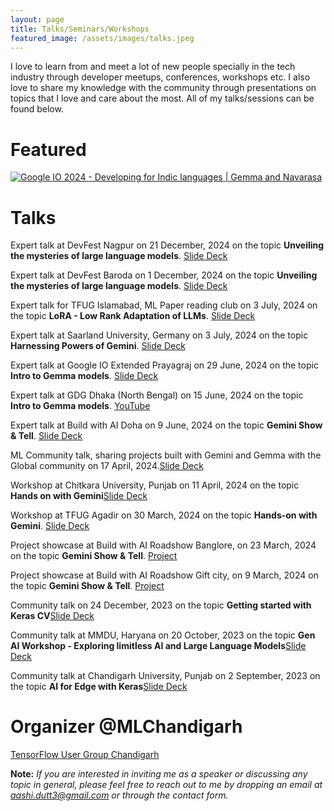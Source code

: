 ```yaml
---
layout: page
title: Talks/Seminars/Workshops
featured_image: /assets/images/talks.jpeg
---
```


I love to learn from and meet a lot of new people specially in the tech industry through developer meetups, conferences, workshops etc. I also love to share my knowledge with the community through presentations on topics that I love and care about the most. All of my talks/sessions can be found below.
# Featured

[![Google IO 2024 - Developing for Indic languages | Gemma and Navarasa](https://img.youtube.com/vi/VIDEO_ID/0.jpg)](https://www.youtube.com/watch?v=b4Gs-taU0Tk)

# Talks

Expert talk at DevFest Nagpur on 21 December, 2024 on the topic <b>Unveiling the mysteries of large language models</b>. <a href="https://github.com/AashiDutt/Talks-and-Presentations/blob/main/DevFest%20Nagpur%202024.pdf">Slide Deck</a>

Expert talk at DevFest Baroda on 1 December, 2024 on the topic <b>Unveiling the mysteries of large language models</b>. <a href="https://github.com/AashiDutt/Talks-and-Presentations/blob/main/DevFest%20Baroda.pdf">Slide Deck</a>

Expert talk for TFUG Islamabad, ML Paper reading club on 3 July, 2024 on the topic <b>LoRA - Low Rank Adaptation of LLMs</b>. <a href="https://github.com/AashiDutt/Talks-and-Presentations/blob/main/ML%20PAPER%20READING%20-%20LoRA.pdf">Slide Deck</a>

Expert talk at Saarland University, Germany on 3 July, 2024 on the topic <b>Harnessing Powers of Gemini</b>. <a href="https://github.com/AashiDutt/Talks-and-Presentations/blob/main/Harnessing%20the%20powers%20of%20Gemini%20.pdf">Slide Deck</a>

Expert talk at Google IO Extended Prayagraj on 29 June, 2024 on the topic <b>Intro to Gemma models</b>. <a href="https://github.com/AashiDutt/Talks-and-Presentations/blob/main/IO%20Extended%20Prayagraj%20-%20Intro%20to%20Gemma%20Models.pdf">Slide Deck</a>

Expert talk at GDG Dhaka (North Bengal) on 15 June, 2024 on the topic <b>Intro to Gemma models</b>. <a href="https://www.youtube.com/watch?v=zEkukCuM8s8">YouTube</a>

Expert talk at Build with AI Doha on 9 June, 2024 on the topic <b>Gemini Show & Tell</b>. <a href="https://github.com/AashiDutt/Talks-and-Presentations/blob/main/ML_Community_Talk_Build_with_AI.pptx.pdf">Slide Deck</a>

ML Community talk, sharing projects built with Gemini and Gemma with the Global community on 17 April, 2024.<a href="https://github.com/AashiDutt/Talks-and-Presentations/blob/main/ML_Community_Talk_Build_with_AI.pptx.pdf">Slide Deck</a>

Workshop at Chitkara University, Punjab on 11 April, 2024 on the topic <b>Hands on with Gemini</b><a href="https://github.com/AashiDutt/Talks-and-Presentations/blob/main/Harnessing%20the%20powers%20of%20Gemini%20.pdf">Slide Deck</a>

Workshop at TFUG Agadir on 30 March, 2024 on the topic <b>Hands-on with Gemini</b>. <a href="https://github.com/AashiDutt/Talks-and-Presentations/blob/main/Harnessing%20the%20powers%20of%20Gemini%20.pdf">Slide Deck</a>

Project showcase at Build with AI Roadshow Banglore, on 23 March, 2024 on the topic <b>Gemini Show & Tell</b>. <a href="https://github.com/AashiDutt/Talks-and-Presentations/blob/main/ML_Community_Talk_Build_with_AI.pptx.pdf">Project</a>

Project showcase at Build with AI Roadshow Gift city, on 9 March, 2024 on the topic <b>Gemini Show & Tell</b>. <a href="https://github.com/AashiDutt/Talks-and-Presentations/blob/main/ML_Community_Talk_Build_with_AI.pptx.pdf">Project</a>

Community talk on 24 December, 2023 on the topic <b>Getting started with Keras CV</b><a href="https://github.com/AashiDutt/Talks-and-Presentations/blob/main/Getting%20Started%20with%20KerasCV.pdf">Slide Deck</a>

Community talk at MMDU, Haryana on 20 October, 2023 on the topic <b>Gen AI Workshop - Exploring limitless AI and Large Language Models</b><a href="https://github.com/AashiDutt/Talks-and-Presentations/blob/main/Gemini%20Driven%20Real%20World%20Use%20Cases.pdf">Slide Deck</a>

Community talk at Chandigarh University, Punjab on 2 September, 2023 on the topic <b>AI for Edge with Keras</b><a href="https://github.com/AashiDutt/Talks-and-Presentations/blob/main/AI%20for%20Edge%20with%20Keras.pdf">Slide Deck</a>

# Organizer @MLChandigarh

<a href="https://www.commudle.com/communities/tfug-chandigarh">TensorFlow User Group Chandigarh</a>

<b>Note:</b> *If you are interested in inviting me as a speaker or discussing any topic in general, please feel free to reach out to me by dropping an email at <a href="aashi.dutt3@gmail.com">aashi.dutt3@gmail.com</a> or through the contact form.*
